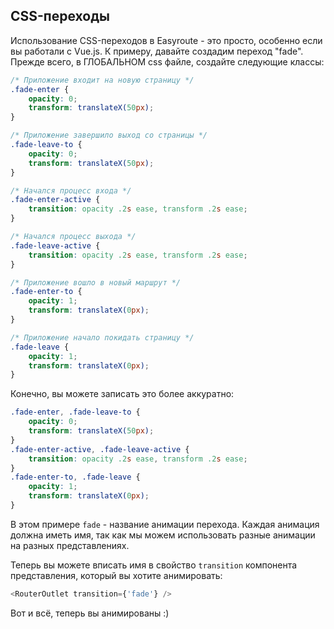 ## CSS-переходы

Использование CSS-переходов в Easyroute - это просто, особенно
если вы работали с Vue.js. К примеру, давайте создадим переход
"fade". Прежде всего, в ГЛОБАЛЬНОМ css файле, создайте следующие
классы:

```css
/* Приложение входит на новую страницу */
.fade-enter {
	opacity: 0;
	transform: translateX(50px);
}

/* Приложение завершило выход со страницы */
.fade-leave-to {
	opacity: 0;
	transform: translateX(50px);
}

/* Начался процесс входа */
.fade-enter-active {
	transition: opacity .2s ease, transform .2s ease;
}

/* Начался процесс выхода */
.fade-leave-active {
	transition: opacity .2s ease, transform .2s ease;
}

/* Приложение вошло в новый маршрут */
.fade-enter-to {
	opacity: 1;
	transform: translateX(0px);
}

/* Приложение начало покидать страницу */
.fade-leave {
	opacity: 1;
	transform: translateX(0px);
}
```

Конечно, вы можете записать это более аккуратно:
```css
.fade-enter, .fade-leave-to {
	opacity: 0;
	transform: translateX(50px);
}
.fade-enter-active, .fade-leave-active {
	transition: opacity .2s ease, transform .2s ease;
}
.fade-enter-to, .fade-leave {
	opacity: 1;
	transform: translateX(0px);
}
```

В этом примере `fade` - название анимации перехода. Каждая
анимация должна иметь имя, так как мы можем использовать 
разные анимации на разных представлениях. 

Теперь вы можете вписать имя в свойство `transition` компонента
представления, который вы хотите анимировать:
```javascript
<RouterOutlet transition={'fade'} />
```

Вот и всё, теперь вы анимированы :)
